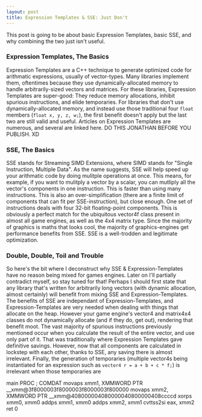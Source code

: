 ```yaml
---
layout: post
title: Expression Templates & SSE: Just Don't
---
```


This post is going to be about basic Expression Templates, basic SSE, and why combining the two just isn't useful.

### Expression Templates, The Basics

Expression Templates are a C++ technique to generate optimized code for arithmatic expressions, usually of vector-types. Many libraries implement them, oftentimes because they use dynamically-allocated memory to handle arbitrarily-sized vectors and matrices. For these libraries, Expression Templates are super-good: They reduce memory allocations, inhibit spurious instructions, and elide temporaries. For libraries that don't use dynamically-allocated memory, and instead use those traditional four `float` members (`float x, y, z, w;`), the first benefit doesn't apply but the last two are still valid and useful. Articles on Expression Templates are numerous, and several are linked here. DO THIS JONATHAN BEFORE YOU PUBLISH. XD

### SSE, The Basics

SSE stands for Streaming SIMD Extensions, where SIMD stands for "Single Instruction, Multiple Data". As the name suggests, SSE will help speed up your arithmatic code by doing mulitple operations at once. This means, for example, if you want to mulitply a vector by a scalar, you can mutliply all the vector's components in one instruction. This is faster than using many instructions. This is also an over-simplification (there are a finite limit of components that can fit per SSE-instruction), but close enough. One set of instructions deals with four 32-bit floating-point components. This is obviously a perfect match for the ubiquitous vector4f class present in almost all game engines, as well as the 4x4 matrix type. Since the majority of graphics is maths that looks cool, the majority of graphics-engines get performance benefits from SSE. SSE is a well-trodden and legitimate optimization.


### Double, Double, Toil and Trouble

So here's the bit where I deconstruct why SSE & Expression-Templates have no reason being mixed for games engines. Later on I'll partially contradict myself, so stay tuned for that! Perhaps I should first state that any library that's written for arbitrarily long vectors (with dynamic allocation, almost certainly) will benefit from mixing SSE and Expression-Templates. The benefits of SSE are independant of Expression-Templates, and Expression-Templates are very needed when dealing with things that allocate on the heap. However your game engine's vector4 and matrix4x4 classes do not dynamically allocate (and if they do, get out), rendering that benefit moot. The vast majority of spurious instructions previously mentioned occur when you calculate the result of the entire vector, and use only part of it. That was traditionally where Expression Templates gave definitive savings. However, now that all components are calculated in lockstep with each other, thanks to SSE, any saving there is almost irrelevant. Finally, the generation of temporaries (multiple vector4s being instantiated for an expression such as `vector4 r = a + b + c * f;`) is irrelevant when those temporaries are 

main	PROC						; COMDAT
	movaps	xmm1, XMMWORD PTR __xmm@3f8000003f8000003f8000003f800000
	movaps	xmm2, XMMWORD PTR __xmm@408000004080000040800000408ccccd
	xorps	xmm0, xmm0
	addps	xmm1, xmm0
	addps	xmm2, xmm1
	cvttss2si eax, xmm2
	ret	0